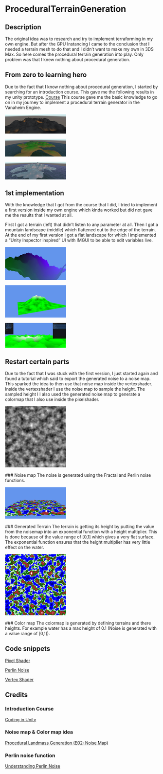 # ProceduralTerrainGeneration
## Description
The original idea was to research and try to implement terraforming in my own engine. But after the GPU Instancing I came to the conclusion that I needed a terrain mesh to do that and I didn’t want to make my own in 3DS Max. So here comes the procedural terrain generation into play. Only problem was that I knew nothing about procedural generation.

## From zero to learning hero
Due to the fact that I know nothing about procedural generation, I started by searching for an introduction course. This gave me the following results in my unity prototype. 
[Course](https://www.udemy.com/course/coding-in-unity-procedural-mesh-generation/)
This course gave me the basic knowledge to go on in my journey to implement a procedural terrain generator in the Vanaheim Engine.  
<p align="left">
  <img src="ReadMeImages/Course/Progression1.jpeg" width="200" title="hover text">
</p>
<p align="left">
  <img src="ReadMeImages/Course/Progression2.jpeg" width="200" title="hover text">
</p>
<p align="left">
  <img src="ReadMeImages/Course/Progression3.jpeg" width="200" title="hover text">
</p>

## 1st implementation
With the knowledge that I got from the course that I did, I tried to implement a first version inside my own engine which kinda worked but did not gave me the results that I wanted at all.

First I got a terrain (left) that didn’t listen to any parameter at all. Then I got a mountain landscape (middle) which flattened out to the edge of the terrain. At the end of my first version I got a flat landscape for which I implemented a “Unity Inspector inspired” UI with IMGUI to be able to edit variables live.
<p align="left">
  <img src="ReadMeImages/v1/Progression1.jpeg" width="200" title="hover text">
</p>
<p align="left">
  <img src="ReadMeImages/v1/Progression2.jpeg" width="200" title="hover text">
</p>
<p align="left">
  <img src="ReadMeImages/v1/Progression3.jpeg" width="200" title="hover text">
</p>


## Restart certain parts
Due to the fact that I was stuck with the first version, I just started again and found a tutorial which said to export the generated noise to a noise map. This sparked the idea to then use that noise map inside the vertexshader. Inside the vertexshader I use the noise map to sample the height. The sampled height I I also used the generated noise map to generate a colormap that I also use inside the pixelshader.
<p align="left">
  <img src="ReadMeImages/v2/noiseMap.bmp" width="200" title="hover text">
</p>
### Noise map
The noise is generated using the Fractal and Perlin noise functions.

<p align="left">
  <img src="ReadMeImages/v2/Terrain.PNG" width="200" title="hover text">
</p>
### Generated Terrain
The terrain is getting its height by putting the value from the noisemap into an exponential function with a height multiplier. This is done because of the value range of [0,1] which gives a very flat surface. The exponential function ensures that the height multiplier has very little effect on the water.

<p align="left">
  <img src="ReadMeImages/v2/colorMap.bmp" width="200" title="hover text">
</p>
### Color map
The colormap is generated by defining terrains and there heights. For example water has a max height of 0.1 (Noise is generated with a value range of [0,1]). 

## Code snippets
[Pixel Shader](https://github.com/SteveVerhoeven/ProceduralTerrainGeneration/blob/main/DevGame/Resources/Shaders/PosCol3D_ProceduralGenerator.fx)

[Perlin Noise](https://github.com/SteveVerhoeven/ProceduralTerrainGeneration/blob/main/VanaheimEngine/NoiseGenerator.cpp)

[Vertex Shader](https://github.com/SteveVerhoeven/VanaheimEngine/blob/master/VanaheimEngine/Game.cpphttps://github.com/SteveVerhoeven/ProceduralTerrainGeneration/blob/main/DevGame/Resources/Shaders/PosCol3D_ProceduralGenerator.fx)

## Credits
### Introduction Course
[Coding in Unity](https://www.udemy.com/course/coding-in-unity-procedural-mesh-generation/)

### Noise map & Color map idea
[Procedural Landmass Generation (E02: Noise Map)](https://www.youtube.com/watch?v=WP-Bm65Q-1Y&list=PLFt_AvWsXl0eBW2EiBtl_sxmDtSgZBxB3&index=3)

### Perlin noise function
[Understanding Perlin Noise](https://adrianb.io/2014/08/09/perlinnoise.html)
